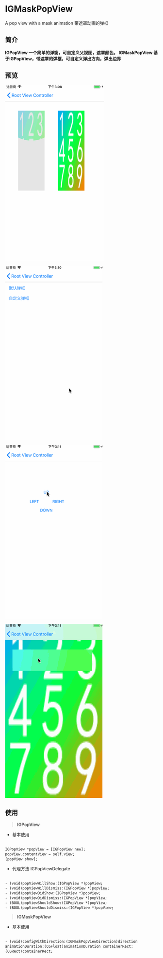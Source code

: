 # IGMaskPopView
A pop view with a mask animation 带遮罩动画的弹框

## 简介
**IGPopView 一个简单的弹窗，可自定义父视图，遮罩颜色。
IGMaskPopView 基于IGPopView，带遮罩的弹框，可自定义弹出方向，弹出边界**

## 预览
![Mask动画](https://github.com/gongsunqingyang/IGMaskPopView/blob/master/Preview/Untitled.gif)

![Pop弹框](https://github.com/gongsunqingyang/IGMaskPopView/blob/master/Preview/Untitled1.gif)

![PopMask动画弹框](https://github.com/gongsunqingyang/IGMaskPopView/blob/master/Preview/Untitled2.gif)

![Example](https://github.com/gongsunqingyang/IGMaskPopView/blob/master/Preview/Untitled3.gif)

## 使用

> **IGPopView**

- 基本使用
<pre><code>
IGPopView *popView = [IGPopView new];
popView.contentView = self.view;
[popView show];
</code></pre>
- 代理方法 IGPopViewDelegate

<pre><code>
- (void)popViewWillShow:(IGPopView *)popView;       
- (void)popViewWillDismiss:(IGPopView *)popView;
- (void)popViewDidShow:(IGPopView *)popView;
- (void)popViewDidDismiss:(IGPopView *)popView;
- (BOOL)popViewShouldShow:(IGPopView *)popView;
- (BOOL)popViewShouldDismiss:(IGPopView *)popView;
</code></pre>

> **IGMaskPopView**

- 基本使用
<pre><code>
- (void)configWithDirection:(IGMaskPopViewDirection)direction animationDuration:(CGFloat)animationDuration containerRect:(CGRect)containerRect;
</code></pre>
